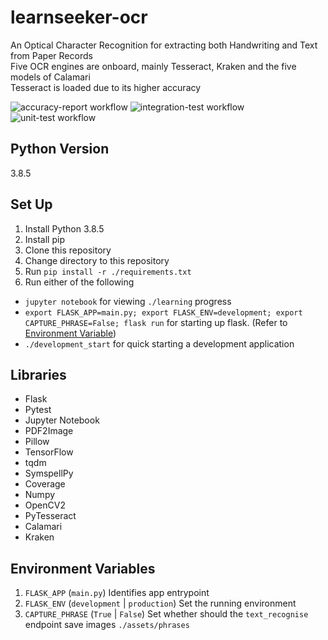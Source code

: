 # learnseeker-ocr
An Optical Character Recognition for extracting both Handwriting and Text from Paper Records<br/>
Five OCR engines are onboard, mainly Tesseract, Kraken and the five models of Calamari<br/>
Tesseract is loaded due to its higher accuracy<br/>

![accuracy-report workflow](https://github.com/noobymage9/learnseeker-ocr/actions/workflows/accuracy_report.yml/badge.svg)
![integration-test workflow](https://github.com/noobymage9/learnseeker-ocr/actions/workflows/integration_test.yml/badge.svg)
![unit-test workflow](https://github.com/noobymage9/learnseeker-ocr/actions/workflows/unit_test.yml/badge.svg)

## Python Version
3.8.5

## Set Up
1. Install Python 3.8.5
2. Install pip
3. Clone this repository
4. Change directory to this repository
5. Run `pip install -r ./requirements.txt`
6. Run either of the following
- `jupyter notebook` for viewing `./learning` progress
- `export FLASK_APP=main.py; export FLASK_ENV=development; export CAPTURE_PHRASE=False; flask run` for starting up flask. (Refer to [Environment Variable](#environment-variables))
- `./development_start` for quick starting a development application

## Libraries
- Flask
- Pytest
- Jupyter Notebook
- PDF2Image
- Pillow
- TensorFlow
- tqdm 
- SymspellPy
- Coverage
- Numpy
- OpenCV2
- PyTesseract
- Calamari
- Kraken

## Environment Variables
1. `FLASK_APP` (`main.py`)
Identifies app entrypoint
2. `FLASK_ENV` (`development` | `production`)
Set the running environment
3. `CAPTURE_PHRASE` (`True` | `False`)
Set whether should the `text_recognise` endpoint save images `./assets/phrases`